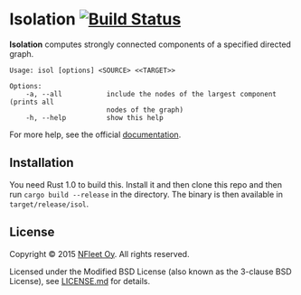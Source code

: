 # Isolation [![Build Status](https://travis-ci.org/nfleet/isolation.svg?branch=master)](https://travis-ci.org/nfleet/isolation) 

**Isolation** computes strongly connected components of a specified directed graph. 

```
Usage: isol [options] <SOURCE> <<TARGET>>

Options:
    -a, --all           include the nodes of the largest component (prints all
                        nodes of the graph)
    -h, --help          show this help
```

For more help, see the official [documentation](http://nfleet.github.io/isolation/).

## Installation

You need Rust 1.0 to build this. Install it and then clone this repo and then run `cargo build --release` in the directory. The binary is then available in `target/release/isol`.

## License

Copyright &copy; 2015 [NFleet Oy](http://www.nfleet.fi). All rights reserved.

Licensed under the Modified BSD License (also known as the 3-clause BSD License), see [LICENSE.md](./LICENSE.md) for details.
